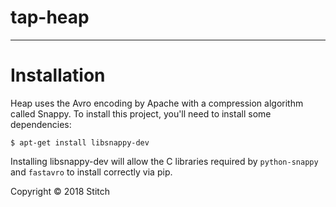# tap-heap

---


# Installation

Heap uses the Avro encoding by Apache with a compression algorithm called Snappy. To install this project, you'll need to install some dependencies:

```
$ apt-get install libsnappy-dev
```

Installing libsnappy-dev will allow the C libraries required by `python-snappy` and `fastavro` to install correctly via pip.

Copyright &copy; 2018 Stitch
